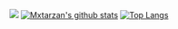 ![](https://github.com/mxtarzan/mxtarzan/blob/master/dino.gif)
[![Mxtarzan's github stats](https://github-readme-stats.vercel.app/api?username=mxtarzan&hide_title=true&count_private=true)](http://github.com/mxtarzan)
[![Top Langs](https://github-readme-stats.vercel.app/api/top-langs/?username=mxtarzan)](http://github.com/mxtarzan)
